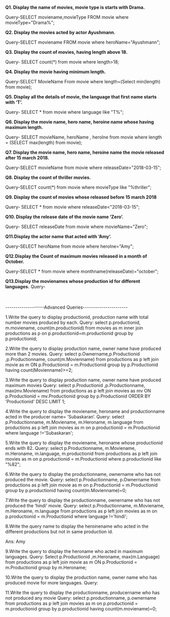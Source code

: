 <b>Q1. Display the name of movies, movie type is starts with Drama.</b>

Query-SELECT moviename,movieType FROM movie where movieType="Drama%";
<br>

<b>Q2. Display the movies acted by actor Ayushmann.</b>

Query-SELECT moviename FROM movie where heroName="Ayushmann";
<br>

<b>Q3. Display the count of movies, having length above 18.</b>

Query- SELECT count(*) from movie where length>18;
<br>

<b>Q4. Display the movie having minimum length.</b>

Query-SELECT MovieName From movie where length=(Select min(length) from movie);
<br>

<b>Q5. Display all the details of movie, the language that first name starts with ‘T’.</b>

Query- SELECT * from movie where language like "T%";
<br>

<b>Q6. Display the movie name, hero name, heroine name whose having maximum length.</b>

Query- SELECT movieName, heroName , heroIne from movie where length = (SELECT max(length) from movie);
<br>

<b> Q7. Display the movie name, hero name, heroine name the movie released after 15 march 2018.</b>

Query-SELECT movieName from movie where releaseDate>"2018-03-15";
<br>

<b>Q8. Display the count of thriller movies.</b>

Query-SELECT count(*) from movie where movieType like "%thriller";
<br>

<b>Q9. Display the count of movies whose released before 15 march 2018</b>

Query- SELECT * from movie where releaseDate<"2018-03-15";
<br>

<b>Q10. Display the release date of the movie name ‘Zero’.</b>

Query- SELECT releaseDate from movie where movieName="Zero";
<br>

<b>Q11.Display the actor name that acted with ‘Amy’.</b>

Query-SELECT heroName from movie where heroIne="Amy";
<br>

<b>Q12.Display the Count of maximum movies released in a month of October.</b>

Query-SELECT * from movie where monthname(releaseDate)="october";
<br>

<b>Q13.Display the movienames whose production id for different languages.</b>
Query-


<br><br>
-------------------Advanced Queries----------------------

1.Write the query to display productionid, production name with total number movies produced by each. Query: select p.productionid, m.moviename, count(m.productionid) from movies as m inner join productions as p on p.productionid=m.productionid group by p.productionid;

2.Write the query to display production name, owner name have produced more than 2 movies. Query: select p.Ownername,p.Productionid ,p.Productionname, count(m.Movienname) from productions as p left join movie as m ON p.Productionid = m.Productionid group by p.Productionid having count(Movienname)>=2;

3.Write the query to display production name, owner name have produced maximum movies Query: select p.Productionid ,p.Productionname, max(mv.Moviename) from productions as p left join movies as mv ON p.Productionid = mv.Productionid group by p.Productionid ORDER BY 'Productionid' DESC LIMIT 1;

4.Write the query to display the moviename, heroname and productionname acted in the producer name= ’Subaskaran’. Query: select p.Productionname, m.Moviename, m.Heroname, m.language from productions as p left join movies as m on p.productionid = m.Productionid where language !='Subaskaran';

5.Write the query to display the moviename, heroname whose productionid ends with 82. Query: select p.Productionname, m.Moviename, m.Heroname, m.language, m.productionid from productions as p left join movies as m on p.productionid = m.Productionid where p.productionid like "%82";

6.Write the query to display the productionname, ownername who has not produced the movie. Query: select p.Productionname, p.Ownername from productions as p left join movie as m on p.Productionid = m.Productionid group by p.productionid having count(m.Movienname)=0;

7.Write the query to display the productionname, ownername who has not produced the ‘hindi’ movie. Query: select p.Productionname, m.Moviename, m.Heroname, m.language from productions as p left join movies as m on p.productionid = m.Productionid where language !='hindi';

8.Write the query name to display the heroinename who acted in the different productions but not in same production id.

Ans: Amy

9.Write the query to display the heroname who acted in maximum languages. Query: Select p.Productionid ,m.Heroname, max(m.Language) from productions as p left join movie as m ON p.Productionid = m.Productionid group by m.Heroname;

10.Write the query to display the production name, owner name who has produced movie for more languages. Query:

11.Write the query to display the productionname, producername who has not produced any movie Query: select p.productionname, p.ownername from productions as p left join movies as m on p.productionid = m.productionid group by p.productionid having count(m.moviename)=0;
